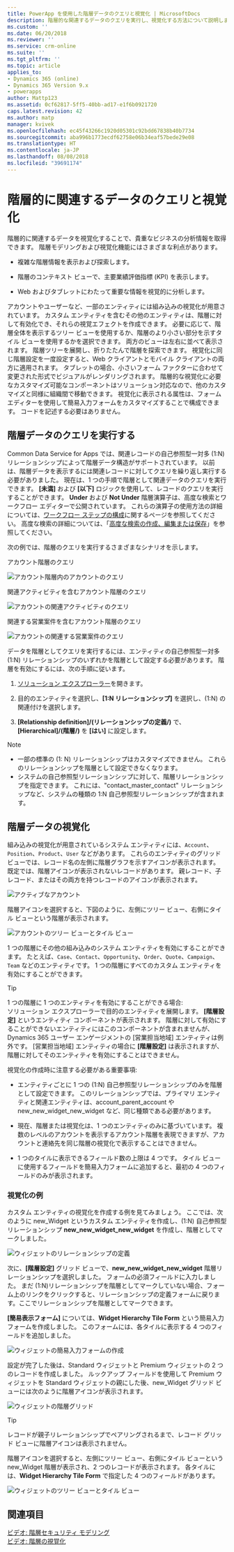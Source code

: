 ```yaml
---
title: PowerApp を使用した階層データのクエリと視覚化 | MicrosoftDocs
description: 階層的な関連するデータのクエリを実行し、視覚化する方法について説明します
ms.custom: ''
ms.date: 06/20/2018
ms.reviewer: ''
ms.service: crm-online
ms.suite: ''
ms.tgt_pltfrm: ''
ms.topic: article
applies_to:
- Dynamics 365 (online)
- Dynamics 365 Version 9.x
- powerapps
author: Mattp123
ms.assetid: 0cf62817-5ff5-40bb-ad17-e1f6b0921720
caps.latest.revision: 42
ms.author: matp
manager: kvivek
ms.openlocfilehash: ec45f43266c1920d05301c92bdd67838b40b7734
ms.sourcegitcommit: aba996b1773ecdf62758e06b34eaf57bede29e08
ms.translationtype: HT
ms.contentlocale: ja-JP
ms.lasthandoff: 08/08/2018
ms.locfileid: "39691174"
---
```

# <a name="query-and-visualize-hierarchically-related-data"></a>階層的に関連するデータのクエリと視覚化

階層的に関連するデータを視覚化することで、貴重なビジネスの分析情報を取得できます。 階層モデリングおよび視覚化機能にはさまざまな利点があります。  
  
-   複雑な階層情報を表示および探索します。  
  
-   階層のコンテキスト ビューで、主要業績評価指標 (KPI) を表示します。  
  
-   Web およびタブレットにわたって重要な情報を視覚的に分析します。  
  
アカウントやユーザーなど、一部のエンティティには組み込みの視覚化が用意されています。 カスタム エンティティを含むその他のエンティティは、階層に対して有効化でき、それらの視覚エフェクトを作成できます。 必要に応じて、階層全体を表示するツリー ビューを使用するか、階層のより小さい部分を示すタイル ビューを使用するかを選択できます。 両方のビューは左右に並べて表示されます。 階層ツリーを展開し、折りたたんで階層を探索できます。 視覚化に同じ階層設定を一度設定すると、Web クライアントとモバイル クライアントの両方に適用されます。 タブレットの場合、小さいフォーム ファクターに合わせて変更された形式でビジュアルがレンダリングされます。 階層的な視覚化に必要なカスタマイズ可能なコンポーネントはソリューション対応なので、他のカスタマイズと同様に組織間で移動できます。 視覚化に表示される属性は、フォーム エディターを使用して簡易入力フォームをカスタマイズすることで構成できます。 コードを記述する必要はありません。  
  
<a name="BKMK_Querydata"></a>   
## <a name="query-hierarchical-data"></a>階層データのクエリを実行する  
 Common Data Service for Apps では、関連レコードの自己参照型一対多 (1:N) リレーションシップによって階層データ構造がサポートされています。 以前は、階層データを表示するには関連レコードに対してクエリを繰り返し実行する必要がありました。 現在は、1 つの手順で階層として関連データのクエリを実行できます。 **[未満]** および **[以下]** ロジックを使用して、レコードのクエリを実行することができます。 **Under** および **Not Under** 階層演算子は、高度な検索とワークフロー エディターで公開されています。 これらの演算子の使用方法の詳細については、[ワークフロー ステップの構成](/flow/configure-workflow-steps)に関するページを参照してください。 高度な検索の詳細については、「[高度な検索の作成、編集または保存](https://docs.microsoft.com/dynamics365/customer-engagement/basics/save-advanced-find-search)」を参照してください。  
  
 次の例では、階層のクエリを実行するさまざまなシナリオを示します。  
  
 アカウント階層のクエリ  
  
 ![アカウント階層内のアカウントのクエリ](media/query-accounts.png "アカウント階層内のアカウントのクエリ")  
  
 関連アクティビティを含むアカウント階層のクエリ  
  
 ![アカウントの関連アクティビティのクエリ](media/query-account-related-activities.png "アカウントの関連アクティビティのクエリ")  
  
 関連する営業案件を含むアカウント階層のクエリ  
  
 ![アカウントの関連する営業案件のクエリ](media/query-account-related-opportunities.png "アカウントの関連する営業案件のクエリ")  
  
 データを階層としてクエリを実行するには、エンティティの自己参照型一対多 (1:N) リレーションシップのいずれかを階層として設定する必要があります。 階層を有効にするには、次の手順に従います。  
  
1.  [ソリューション エクスプローラー](../model-driven-apps/advanced-navigation.md#solution-explorer)を開きます。 
  
2.  目的のエンティティを選択し、**[1:N リレーションシップ]** を選択し、(1:N) の関連付けを選択します。 

3.  **[Relationship definition]/(リレーションシップの定義/)** で、**[Hierarchical]/(階層/)** を **[はい]** に設定します。  
  
> [!NOTE]
> - 一部の標準の (1: N) リレーションシップはカスタマイズできません。 これらのリレーションシップを階層として設定できなくなります。  
> - システムの自己参照型リレーションシップに対して、階層リレーションシップを指定できます。 これには、"contact_master_contact" リレーションシップなど、システムの種類の 1:N 自己参照型リレーションシップが含まれます。  
  
<a name="BKMK_Visualizedata"></a>   
## <a name="visualize-hierarchical-data"></a>階層データの視覚化  
 組み込みの視覚化が用意されているシステム エンティティには、`Account`、`Position`、`Product`、`User` などがあります。 これらのエンティティのグリッド ビューでは、レコード名の左側に階層グラフを示すアイコンが表示されます。 既定では、階層アイコンが表示されないレコードがあります。 親レコード、子レコード、またはその両方を持つレコードのアイコンが表示されます。  
  
 ![アクティブなアカウント](media/cust-hs-active-account.png "アクティブなアカウント")  
  
 階層アイコンを選択すると、下図のように、左側にツリー ビュー、右側にタイル ビューという階層が表示されます。  
  
 ![アカウントのツリー ビューとタイル ビュー](media/hierachy-security-accounts-tile-view.png "アカウントのツリー ビューとタイル ビュー")  
  
 1 つの階層にその他の組み込みのシステム エンティティを有効にすることができます。 たとえば、`Case`、`Contact`、`Opportunity`、`Order`、`Quote`、`Campaign`、`Team` などのエンティティです。 1 つの階層にすべてのカスタム エンティティを有効にすることができます。  
  
> [!TIP]
>  1 つの階層に 1 つのエンティティを有効にすることができる場合:  
>  ソリューション エクスプローラーで目的のエンティティを展開します。 **[階層設定]** というエンティティ コンポーネントが表示されます。 階層に対して有効にすることができないエンティティにはこのコンポーネントが含まれませんが、Dynamics 365 ユーザー エンゲージメントの [営業担当地域] エンティティは例外です。 [営業担当地域] エンティティの場合に **[階層設定]** は表示されますが、階層に対してそのエンティティを有効にすることはできません。  
  
 視覚化の作成時に注意する必要がある重要事項:  
  
-   エンティティごとに 1 つの (1:N) 自己参照型リレーションシップのみを階層として設定できます。 このリレーションシップでは、プライマリ エンティティと関連エンティティは、account_parent_account や new_new_widget_new_widget など、同じ種類である必要があります。  
  
-   現在、階層または視覚化は、1 つのエンティティのみに基づいています。 複数のレベルのアカウントを表示するアカウント階層を表現できますが、アカウントと連絡先を同じ階層の視覚化で表示することはできません。  
  
-   1 つのタイルに表示できるフィールド数の上限は 4 つです。 タイル ビューに使用するフィールドを簡易入力フォームに追加すると、最初の 4 つのフィールドのみが表示されます。  
  
### <a name="visualization-example"></a>視覚化の例  
 カスタム エンティティの視覚化を作成する例を見てみましょう。 ここでは、次のように new_Widget というカスタム エンティティを作成し、(1:N) 自己参照型リレーションシップ **new_new_widget_new_widget** を作成し、階層としてマークしました。  
  
 ![ウィジェットのリレーションシップの定義](media/widget-relationship-definition.png "ウィジェットのリレーションシップの定義")  
  
 次に、**[階層設定]** グリッド ビューで、**new_new_widget_new_widget** 階層リレーションシップを選択しました。 フォームの必須フィールドに入力しました。 まだ (1:N)リレーションシップを階層としてマークしていない場合、フォーム上のリンクをクリックすると、リレーションシップの定義フォームに戻ります。ここでリレーションシップを階層としてマークできます。  
  
 **[簡易表示フォーム]** については、**Widget Hierarchy Tile Form** という簡易入力フォームを作成しました。 このフォームには、各タイルに表示する 4 つのフィールドを追加しました。  
  
 ![ウィジェットの簡易入力フォームの作成](media/create-quickf-orm.png "ウィジェットの簡易入力フォームの作成")  
  
 設定が完了した後は、Standard ウィジェットと Premium ウィジェットの 2 つのレコードを作成しました。 ルックアップ フィールドを使用して Premium ウィジェットを Standard ウィジェットの親にした後、new_Widget グリッド ビューには次のように階層アイコンが表示されます。  
  
 ![ウィジェットの階層グリッド](media/widget-hierarchy-grid.png "ウィジェットの階層グリッド")  
  
> [!TIP]
>  レコードが親子リレーションシップでペアリングされるまで、レコード グリッド ビューに階層アイコンは表示されません。  
  
 階層アイコンを選択すると、左側にツリー ビュー、右側にタイル ビューという new_Widget 階層が表示され、2 つのレコードが表示されます。 各タイルには、**Widget Hierarchy Tile Form** で指定した 4 つのフィールドがあります。  
  
 ![ウィジェットのツリー ビューとタイル ビュー](media/widget-tree-tiles.png "ウィジェットのツリー ビューとタイル ビュー")  
  
## <a name="see-also"></a>関連項目  
 [ビデオ: 階層セキュリティ モデリング](http://www.youtube.com/watch?v=kx5So32DrCo&index=10&list=PLC3591A8FE4ADBE07)   
 [ビデオ: 階層の視覚化](http://www.youtube.com/watch?v=_dGBE6icLNw&index=9&list=PLC3591A8FE4ADBE07)
